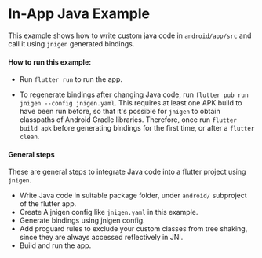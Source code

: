 # In-App Java Example

This example shows how to write custom java code in `android/app/src` and call
it using `jnigen` generated bindings.

#### How to run this example:

- Run `flutter run` to run the app.

- To regenerate bindings after changing Java code, run
  `flutter pub run jnigen --config jnigen.yaml`. This requires at least one APK
  build to have been run before, so that it's possible for `jnigen` to obtain
  classpaths of Android Gradle libraries. Therefore, once run
  `flutter build apk` before generating bindings for the first time, or after a
  `flutter clean`.

#### General steps

These are general steps to integrate Java code into a flutter project using
`jnigen`.

- Write Java code in suitable package folder, under `android/` subproject of the
  flutter app.
- Create A jnigen config like `jnigen.yaml` in this example.
- Generate bindings using jnigen config.
- Add proguard rules to exclude your custom classes from tree shaking, since
  they are always accessed reflectively in JNI.
- Build and run the app.
